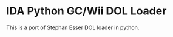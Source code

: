 IDA Python GC/Wii DOL Loader
===========================

This is a port of Stephan Esser DOL loader in python.


